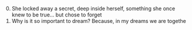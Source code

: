 0. She locked away a secret, deep inside herself, something she once knew to be true... but chose to forget
1. Why is it so important to dream? Because, in my dreams we are togethe
